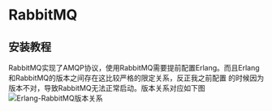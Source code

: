 # RabbitMQ

## 安装教程

RabbitMQ实现了AMQP协议，使用RabbitMQ需要提前配置Erlang。而且Erlang和RabbitMQ的版本之间存在这比较严格的限定关系，反正我之前配置 的时候因为版本不对，导致RabbitMQ无法正常启动。版本关系对应如下图
![Erlang-RabbitMQ版本关系]()